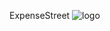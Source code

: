 ExpenseStreet 
![logo](https://github.com/rushidurge2003/expensestreet/assets/124087160/32b39216-50ac-401b-a100-e0bf6f38e6dc)
